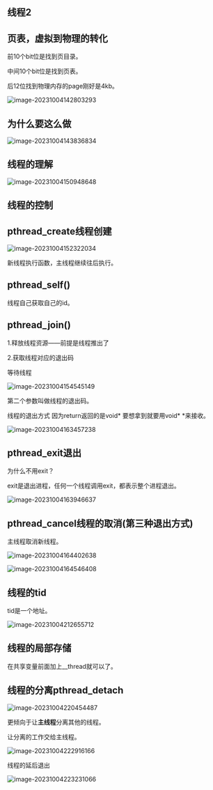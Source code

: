 ##  线程2

##  页表，虚拟到物理的转化

前10个bit位是找到页目录。

中间10个bit位是找到页表。

后12位找到物理内存的page刚好是4kb。

 ![image-20231004142803293](E:\markdown\图片\image-20231004142803293.png)

##  为什么要这么做

![image-20231004143836834](E:\markdown\图片\image-20231004143836834.png)

##  线程的理解

![image-20231004150948648](E:\markdown\图片\image-20231004150948648.png)

##  线程的控制

##  pthread_create线程创建

![image-20231004152322034](E:\markdown\图片\image-20231004152322034.png)

新线程执行函数，主线程继续往后执行。

##  pthread_self()

线程自己获取自己的id。

##  pthread_join()

1.释放线程资源——前提是线程推出了

2.获取线程对应的退出码

等待线程

![image-20231004154545149](E:\markdown\图片\image-20231004154545149.png)

第二个参数叫做线程的退出码。

线程的退出方式 因为return返回的是void*  要想拿到就要用void* *来接收。

  ![image-20231004163457238](E:\markdown\图片\image-20231004163457238.png)

##  pthread_exit退出

为什么不用exit？

exit是退出进程，任何一个线程调用exit，都表示整个进程退出。

![image-20231004163946637](E:\markdown\图片\image-20231004163946637.png)

##  pthread_cancel线程的取消(第三种退出方式)

主线程取消新线程。

![image-20231004164402638](E:\markdown\图片\image-20231004164402638.png)

![image-20231004164546408](E:\markdown\图片\image-20231004164546408.png)

##  线程的tid

tid是一个地址。

![image-20231004212655712](E:\markdown\图片\image-20231004212655712.png)

##  线程的局部存储

在共享变量前面加上__thread就可以了。

##  线程的分离pthread_detach

![image-20231004220454487](E:\markdown\图片\image-20231004220454487.png)

更倾向于让**主线程**分离其他的线程。

让分离的工作交给主线程。

 

![image-20231004222916166](E:\markdown\图片\image-20231004222916166.png)

线程的延后退出

![image-20231004223231066](E:\markdown\图片\image-20231004223231066.png)